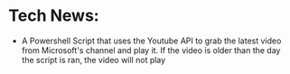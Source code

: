# Tech News:

- A Powershell Script that uses the Youtube API to grab the latest video from Microsoft's channel and play it. If the video is older than the day the script is ran, the video will not play